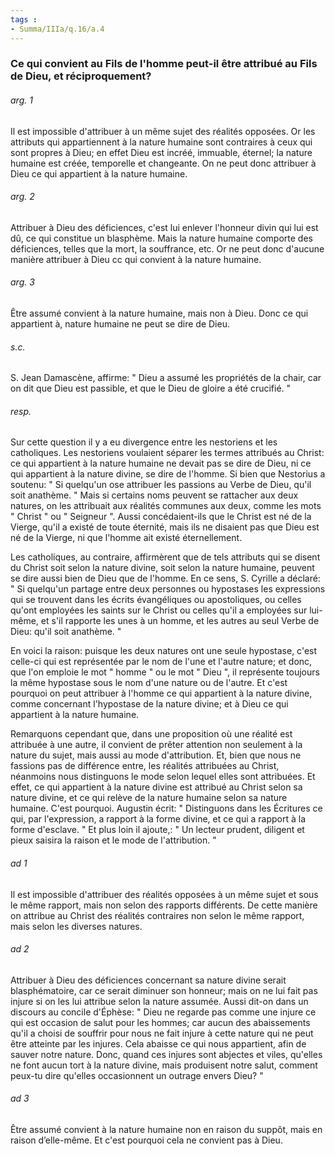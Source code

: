 ```yaml
---
tags : 
- Summa/IIIa/q.16/a.4
---
```


### Ce qui convient au Fils de l'homme peut-il être attribué au Fils de Dieu, et réciproquement?

###### arg. 1
Il est impossible d'attribuer à un même sujet des réalités opposées. Or les attributs qui appartiennent à la nature humaine sont contraires à ceux qui sont propres à Dieu; en effet Dieu est incréé, immuable, éternel; la nature humaine est créée, temporelle et changeante. On ne peut donc attribuer à Dieu ce qui appartient à la nature humaine. 

###### arg. 2
Attribuer à Dieu des déficiences, c'est lui enlever l'honneur divin qui lui est dû, ce qui constitue un blasphème. Mais la nature humaine comporte des déficiences, telles que la mort, la souffrance, etc. Or ne peut donc d'aucune manière attribuer à Dieu cc qui convient à la nature humaine. 

###### arg. 3
Être assumé convient à la nature humaine, mais non à Dieu. Donc ce qui appartient à, nature humaine ne peut se dire de Dieu. 

###### s.c.
S. Jean Damascène, affirme: " Dieu a assumé les propriétés de la chair, car on dit que Dieu est passible, et que le Dieu de gloire a été crucifié. " 

###### resp.
Sur cette question il y a eu divergence entre les nestoriens et les catholiques. Les nestoriens voulaient séparer les termes attribués au Christ: ce qui appartient à la nature humaine ne devait pas se dire de Dieu, ni ce qui appartient à la nature divine, se dire de l'homme. Si bien que Nestorius a soutenu: " Si quelqu'un ose attribuer les passions au Verbe de Dieu, qu'il soit anathème. " Mais si certains noms peuvent se rattacher aux deux natures, on les attribuait aux réalités communes aux deux, comme les mots " Christ " ou " Seigneur ". Aussi concédaient-ils que le Christ est né de la Vierge, qu'il a existé de toute éternité, mais ils ne disaient pas que Dieu est né de la Vierge, ni que l'homme ait existé éternellement. 

Les catholiques, au contraire, affirmèrent que de tels attributs qui se disent du Christ soit selon la nature divine, soit selon la nature humaine, peuvent se dire aussi bien de Dieu que de l'homme. En ce sens, S. Cyrille a déclaré: " Si quelqu'un partage entre deux personnes ou hypostases les expressions qui se trouvent dans les écrits évangéliques ou apostoliques, ou celles qu'ont employées les saints sur le Christ ou celles qu'il a employées sur lui-même, et s'il rapporte les unes à un homme, et les autres au seul Verbe de Dieu: qu'il soit anathème. " 

En voici la raison: puisque les deux natures ont une seule hypostase, c'est celle-ci qui est représentée par le nom de l'une et l'autre nature; et donc, que l'on emploie le mot " homme " ou le mot " Dieu ", il représente toujours la même hypostase sous le nom d'une nature ou de l'autre. Et c'est pourquoi on peut attribuer à l'homme ce qui appartient à la nature divine, comme concernant l'hypostase de la nature divine; et à Dieu ce qui appartient à la nature humaine. 

Remarquons cependant que, dans une proposition où une réalité est attribuée à une autre, il convient de prêter attention non seulement à la nature du sujet, mais aussi au mode d'attribution. Et, bien que nous ne fassions pas de différence entre, les réalités attribuées au Christ, néanmoins nous distinguons le mode selon lequel elles sont attribuées. Et effet, ce qui appartient à la nature divine est attribué au Christ selon sa nature divine, et ce qui relève de la nature humaine selon sa nature humaine. C'est pourquoi. Augustin écrit: " Distinguons dans les Écritures ce qui, par l'expression, a rapport à la forme divine, et ce qui a rapport à la forme d'esclave. " Et plus loin il ajoute,: " Un lecteur prudent, diligent et pieux saisira la raison et le mode de l'attribution. " 

###### ad 1
Il est impossible d'attribuer des réalités opposées à un même sujet et sous le même rapport, mais non selon des rapports différents. De cette manière on attribue au Christ des réalités contraires non selon le même rapport, mais selon les diverses natures. 

###### ad 2
Attribuer à Dieu des déficiences concernant sa nature divine serait blasphématoire, car ce serait diminuer son honneur; mais on ne lui fait pas injure si on les lui attribue selon la nature assumée. Aussi dit-on dans un discours au concile d'Éphèse: " Dieu ne regarde pas comme une injure ce qui est occasion de salut pour les hommes; car aucun des abaissements qu'il a choisi de souffrir pour nous ne fait injure à cette nature qui ne peut être atteinte par les injures. Cela abaisse ce qui nous appartient, afin de sauver notre nature. Donc, quand ces injures sont abjectes et viles, qu'elles ne font aucun tort à la nature divine, mais produisent notre salut, comment peux-tu dire qu'elles occasionnent un outrage envers Dieu? " 

###### ad 3
Être assumé convient à la nature humaine non en raison du suppôt, mais en raison d’elle-même. Et c'est pourquoi cela ne convient pas à Dieu. 

